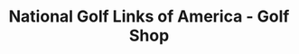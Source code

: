 ---
title: "National Golf Links of America - Golf Shop"
url: /southampton/national-golf-links-of-america-golf-shop/
shop: Allgemein
---